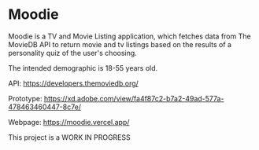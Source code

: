 # Moodie

Moodie is a TV and Movie Listing application, which fetches data from The MovieDB API to return movie and tv listings based on the results of a personality quiz of the user's choosing.

The intended demographic is 18-55 years old.

API: https://developers.themoviedb.org/

Prototype: https://xd.adobe.com/view/fa4f87c2-b7a2-49ad-577a-478463460447-8c7e/

Webpage: https://moodie.vercel.app/

This project is a WORK IN PROGRESS
